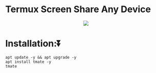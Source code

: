 #             Termux Screen Share Any Device
<p align="center"><img src="https://github.com/WASIM-360/Termux-Screen-share-/blob/main/images%20(1)%20(13).jpeg"></p>

# Installation:⏬

```
apt update -y && apt upgrade -y
apt install tmate -y
tmate
```
